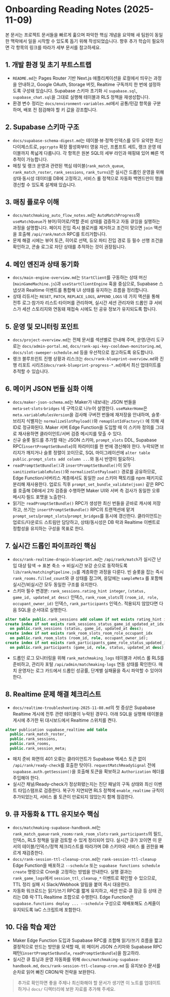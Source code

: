 # Onboarding Reading Notes (2025-11-09)

본 문서는 프로젝트 문서들을 빠르게 훑으며 파악한 핵심 개념을 요약해 새 팀원이 동일한 맥락에서 일을 시작할 수 있도록 돕기 위해 작성되었습니다. 향후 추가 학습이 필요하면 각 항목의 링크를 따라가 세부 문서를 참고하세요.

## 1. 개발 환경 및 초기 부트스트랩
- `README.md`는 Pages Router 기반 Next.js 애플리케이션을 로컬에서 띄우는 과정을 안내하고, Google OAuth, Storage 버킷, Realtime 구독까지 한 번에 설정하도록 구성돼 있습니다. Supabase 스키마 초기화 시 `supabase.sql`, `supabase_chat.sql`을 그대로 실행해 테이블과 RLS 정책을 재생성합니다.
- 환경 변수 정리는 `docs/environment-variables.md`에서 공통/민감 항목을 구분하며, 배포 전 점검해야 할 키 값을 강조합니다.

## 2. Supabase 스키마 구조
- `docs/supabase-schema-digest.md`는 테이블·뷰·정책·인덱스를 모두 요약한 최신 다이제스트로, `pgcrypto` 확장 활성화부터 영웅 자산, 프롬프트 세트, 랭크 운영 테이블까지 폭넓게 다룹니다. 각 항목은 원본 SQL의 세부 라인과 매핑돼 있어 빠른 역추적이 가능합니다.
- 매칭 및 랭크 운영과 관련된 핵심 테이블(`rank_match_queue`, `rank_match_roster`, `rank_sessions`, `rank_turns`)은 실시간 드롭인 운영을 위해 상태·동시성 데이터를 DB에 고정하고, 서비스 롤 정책으로 자동화 백엔드만이 행을 갱신할 수 있도록 설계돼 있습니다.

## 3. 매칭 플로우 이해
- `docs/matchmaking_auto_flow_notes.md`는 `AutoMatchProgress`와 `useMatchQueue`가 뷰어/히어로/역할 준비 상태를 검증하고 자동 큐잉을 실행하는 과정을 설명합니다. 페이지 진입 즉시 블로커를 제거하고 조건이 맞으면 `join` 액션을 호출해 `/api/rank/match` RPC를 트리거합니다.
- 문제 해결 시에는 뷰어 토큰, 히어로 선택, 듀오 파티 진입 경로 등 필수 선행 조건을 확인하고, 콘솔 로그로 차단 상태를 추적하는 것이 권장됩니다.

## 4. 메인 엔진과 상태 동기화
- `docs/main-engine-overview.md`는 `StartClient`를 구동하는 상태 머신(`mainGameMachine.js`)과 `useStartClientEngine` 훅을 중심으로, Supabase 스냅샷과 Realtime 이벤트를 통합해 UI 상태를 유지하는 흐름을 정리합니다.
- 상태 리듀서는 `RESET`, `PATCH`, `REPLACE_LOGS`, `APPEND_LOGS` 네 가지 액션을 통해 전투 로그·참가자 리스트·타이머를 관리하며, 실시간 세션 관리자와 드롭인 큐 서비스가 세션 스토리지와 연동돼 재접속 시에도 턴 공유 정보가 유지되도록 합니다.

## 5. 운영 및 모니터링 포인트
- `docs/project-overview.md`는 전체 문서를 섹션별로 안내해 주며, 운영/관리 도구로는 `docs/admin-portal.md`, `docs/rank-api-key-cooldown-monitoring.md`, `docs/slot-sweeper-schedule.md` 등을 우선적으로 참고하도록 유도합니다.
- 랭크 블루프린트 진행 상황과 리스크는 `docs/rank-blueprint-overview.md`와 진행 리포트 시리즈(`docs/rank-blueprint-progress-*.md`)에서 최신 업데이트를 추적할 수 있습니다.

## 6. 메이커 JSON 번들 심화 이해
- `docs/maker-json-schema.md`는 Maker가 내보내는 JSON 번들을 `meta`·`set`·`slots`·`bridges` 네 구역으로 나누어 설명한다. `useMakerHome`은
  `meta.variableRulesVersion`을 검사해 구버전 번들에 재저장을 안내하며, 슬롯·브리지 식별자는 `normalizeSlotPayload()`와 `remapSlotIdFactory()`
  에 의해 새 ID로 정규화된다. Maker 서버 Edge Function을 도입할 때 이 스키마 정의를 그대로 재사용하면 클라이언트/서버 검증 메시지를 맞출 수 있다.
- 신규 슬롯 필드를 추가할 때는 JSON 스키마, `prompt_slots` DDL, Supabase RPC(`insertPromptSetBundle`)의 파라미터를 한 번에 갱신해야 한다. 누락되면
  브리지가 깨지거나 슬롯 정렬이 꼬이므로, SQL 마이그레이션에 `alter table public.prompt_slots add column ...`와 동시 반영이 필요하다.
- `readPromptSetBundle()`과 `insertPromptSetBundle()`이 모두 `sanitizeVariableRules()`와 `normalizeSlotPayload()` 경로를 공유하므로,
  Edge Function/서버리스 계층에서도 동일한 `zod` 스키마 팩토리를 npm 패키지로 분리해 재사용한다. 업로드 직후 `prompt_set_bundle_validate(json)`
  같은 RPC를 호출해 DB에서 2차 검증을 수행하면 Maker UI와 서버 측 검사가 동일한 오류 메시지·필드 포맷을 노출한다.
- 읽기는 `readPromptSetBundle()` RPC가 생성한 최신 번들을 곧바로 캐시에 저장하고, 쓰기는 `insertPromptSetBundle()` RPC의 트랜잭션에 맡겨
  `prompt_sets`/`prompt_slots`/`prompt_bridges`를 동시에 갱신한다. 클라이언트는 업로드/다운로드 스트림만 담당하고, 상태/동시성은 DB 락과
  Realtime 이벤트로 정합성을 유지하는 구성을 목표로 한다.

## 7. 실시간 드롭인 파이프라인 핵심
- `docs/rank-realtime-dropin-blueprint.md`는 `/api/rank/match`가 실시간 난입 대상 탐색 → 표본 축소 → 비실시간 보강 순으로 동작하도록
  `lib/rank/matchingPipeline.js`를 계층화한 과정을 다룬다. 빈 슬롯을 잡는 즉시 `rank_rooms.filled_count`와 큐 상태를 잠그며, 응답에는 `sampleMeta`
  를 포함해 실시간/비실시간 모두 동일한 구조를 유지한다.
- 스키마 필수 변경분: `rank_sessions.rating_hint integer`, `(status, game_id, updated_at desc)` 인덱스, `rank_room_slots`의 `(room_id, role,
  occupant_owner_id)` 인덱스, `rank_participants` 인덱스. 적용되지 않았다면 다음 SQL을 순서대로 실행한다.

```sql
alter table public.rank_sessions add column if not exists rating_hint integer;
create index if not exists rank_sessions_status_game_id_updated_at_idx
  on public.rank_sessions (status, game_id, updated_at desc);
create index if not exists rank_room_slots_room_role_occupant_idx
  on public.rank_room_slots (room_id, role, occupant_owner_id);
create index if not exists rank_participants_game_role_status_updated_idx
  on public.rank_participants (game_id, role, status, updated_at desc);
```

- 드롭인 로그 모니터링을 위해 `rank_matchmaking_logs` 테이블과 서비스 롤 RLS를 준비하고, 관리자 포털 `/api/admin/matchmaking-logs`
  연동 상태를 확인한다. 매치 운영자는 로그 카드에서 드롭인 성공률, 단계별 실패율을 즉시 파악할 수 있어야 한다.

## 8. Realtime 문제 해결 체크리스트
- `docs/realtime-troubleshooting-2025-11-08.md`의 첫 증상은 Supabase Realtime 게시에 전투 관련 테이블이 누락된 경우다. 아래 SQL을 실행해
  테이블을 게시에 추가한 뒤 대시보드에서 Realtime 스위치를 켠다.

```sql
alter publication supabase_realtime add table
  public.rank_match_roster,
  public.rank_sessions,
  public.rank_rooms,
  public.rank_session_meta;
```

- 매치 준비 화면의 401 오류는 클라이언트가 Supabase 액세스 토큰 없이 `/api/rank/ready-check`를 호출한 탓이다. `requestMatchReadySignal`
  전에 `supabase.auth.getSession()`을 호출해 토큰을 확보하고 `Authorization` 헤더를 주입해야 한다.
- 실시간 채널/Ready-check가 정상화됐는지는 진단 패널의 구독 상태와 최신 이벤트 타임스탬프로 검증한다. 복구가 지연되면 RLS 정책에
  `enable_realtime` 규칙이 추가되었는지, 서비스 롤 토큰이 만료되지 않았는지 함께 점검한다.

## 9. 큐 자동화 & TTL 유지보수 핵심
- `docs/matchmaking-supabase-handbook.md`는 `rank_match_queue`·`rank_rooms`·`rank_room_slots`·`rank_participants`의 필드, 인덱스, RLS 정책을
  일괄 검토할 수 있게 정리되어 있다. 실시간 큐가 꼬이면 이 문서의 테이블/인덱스/정책 체크리스트를 따라가며 DB 스키마와 서비스 롤 권한을 빠르게 재검증한다.
- `docs/rank-session-ttl-cleanup-cron.md`는 `rank-session-ttl-cleanup` Edge Function을 배포하고 `--schedule` 또는 `supabase functions schedule create`
  명령으로 Cron을 고정하는 방법을 안내한다. 실행 결과는 `rank_game_logs`에서 `session_ttl_cleanup_*` 이벤트로 확인할 수 있으므로, TTL 정리 실패 시 Slack/Webhook 알림을 붙여 즉시 대응한다.
- 자동화 워크로드는 읽기/쓰기 RPC를 짧게 유지하고, 세션 만료·큐 잠금 등 상태 관리는 DB 락·TTL·Realtime 조합으로 수행한다. Edge Function은 `supabase.functions deploy ... --schedule` 구성으로 재배포해도 스케줄이 유지되도록 IaC 스크립트에 포함한다.

## 10. 다음 학습 제안
- Maker Edge Function 도입과 Supabase RPC를 조합해 읽기/쓰기 흐름을 짧고 결정적으로 만드는 방안을 모색할 때, 위 메이커 JSON 스키마와
  Supabase RPC 패턴(`insertPromptSetBundle`, `readPromptSetBundle`)을 참고하라.
- 실시간 큐 튜닝과 운영 자동화를 위해 `docs/matchmaking-supabase-handbook.md`, `docs/rank-session-ttl-cleanup-cron.md` 등 유지보수
  문서를 순차로 읽어 빠진 CRON/락 전략을 보완한다.

> 추가로 확인하면 좋을 주제나 최신화해야 할 문서가 생기면 이 노트를 업데이트하거나 `docs/` 디렉터리에 보완 자료를 추가해 주세요.
